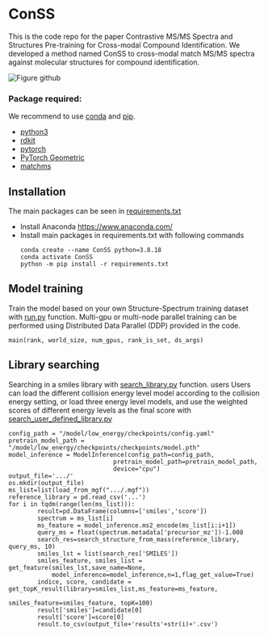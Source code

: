# ConSS
This is the code repo for the paper Contrastive MS/MS Spectra and Structures Pre-training for Cross-modal Compound Identification. We developed a method named ConSS to cross-modal match MS/MS spectra against molecular structures for compound identification.

![Figure github](https://github.com/user-attachments/assets/81ec0f12-2f41-474c-9f3f-02ab2f610f9d)
### Package required:
We recommend to use [conda](https://conda.io/docs/user-guide/install/download.html) and [pip](https://pypi.org/project/pip/).
- [python3](https://www.python.org/) 
- [rdkit](https://rdkit.org/)    
- [pytorch](https://pytorch.org/) 
- [PyTorch Geometric](https://pytorch-geometric.readthedocs.io/en/latest/)
- [matchms](https://matchms.readthedocs.io/en/latest/)
  
## Installation
The main packages can be seen in [requirements.txt](https://github.com/tingxiecsu/ConSS/tree/main/requirements.txt)
- Install Anaconda
  https://www.anaconda.com/
- Install main packages in requirements.txt with following commands 
	```shell
	conda create --name ConSS python=3.8.18
	conda activate ConSS
	python -m pip install -r requirements.txt
	```

## Model training
Train the model based on your own Structure-Spectrum training dataset with [run.py](https://github.com/tingxiecsu/ConSS/blob/main/ConSS/run.py) function. Multi-gpu or multi-node parallel training can be performed using Distributed Data Parallel (DDP) provided in the code.

    main(rank, world_size, num_gpus, rank_is_set, ds_args)

## Library searching
Searching in a smiles library with [search_library.py](https://github.com/tingxiecsu/ConSS/blob/main/search_library.py) function. users Users can load the different collision energy level model according to the collision energy setting, or load three energy level models, and use the weighted scores of different energy levels as the final score with [search_user_defined_library.py](https://github.com/tingxiecsu/ConSS/blob/main/search_user_defined_library.py)

    config_path = "/model/low_energy/checkpoints/config.yaml"
    pretrain_model_path = "/model/low_energy/checkpoints/checkpoints/model.pth"
    model_inference = ModelInference(config_path=config_path,
                                 pretrain_model_path=pretrain_model_path,
                                 device="cpu")
    output_file='.../'
    os.mkdir(output_file)
    ms_list=list(load_from_mgf(".../.mgf"))
    reference_library = pd.read_csv('...')
    for i in tqdm(range(len(ms_list))):
            result=pd.DataFrame(columns=['smiles','score'])
            spectrum = ms_list[i]
            ms_feature = model_inference.ms2_encode(ms_list[i:i+1])
            query_ms = float(spectrum.metadata['precursor_mz'])-1.008
            search_res=search_structure_from_mass(reference_library, query_ms, 10)
            smiles_lst = list(search_res['SMILES'])
            smiles_feature, smiles_list = get_feature(smiles_lst,save_name=None,
                model_inference=model_inference,n=1,flag_get_value=True)
            indice, score, candidate = get_topK_result(library=smiles_list,ms_feature=ms_feature, 
                                              smiles_feature=smiles_feature, topK=100)
            result['smiles']=candidate[0]
            result['score']=score[0]
            result.to_csv(output_file+'results'+str(i)+'.csv')
